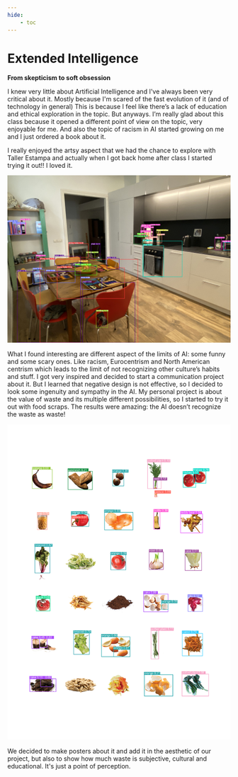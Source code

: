 ```yaml
---
hide:
    - toc
---
```


# Extended Intelligence

**From skepticism to soft obsession**

I knew very little about Artificial Intelligence and I've always been very critical about it. Mostly because I'm scared of the fast evolution of it (and of technology in general)
This is because I feel like there’s a lack of education and ethical exploration in the topic. But anyways.
I’m really glad about this class because it opened a different point of view on the topic, very enjoyable for me. And also the topic of racism in AI started growing on me and I just ordered a book about it.

I really enjoyed the artsy aspect that we had the chance to explore with Taller Estampa and actually when I got back home after class I started trying it out!! I loved it.  

![](../../images/AI/casa.jpg)

What I found interesting are different aspect of the limits of AI: some funny and some scary ones. Like racism, Eurocentrism and North American centrism which leads to the limit of not recognizing other culture’s habits and stuff. I got very inspired and decided to start a communication project about it. But I learned that negative design is not effective, so I decided to look some ingenuity and sympathy in the AI. My personal project is about the value of waste and its multiple different possibilities, so I started to try it out with food scraps. The results were amazing: the AI doesn’t recognize the waste as waste!

![](../../images/AI/scraps.jpg)

We decided to make posters about it and add it in the aesthetic of our project, but also to show how much waste is subjective, cultural and educational. It's just a point of perception.
